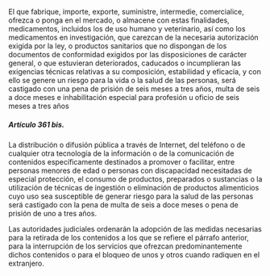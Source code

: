 El que fabrique, importe, exporte, suministre, intermedie, comercialice, ofrezca o ponga en el mercado, o almacene con estas finalidades, medicamentos, incluidos los de uso humano y veterinario, así como los medicamentos en investigación, que carezcan de la necesaria autorización exigida por la ley, o productos sanitarios que no dispongan de los documentos de conformidad exigidos por las disposiciones de carácter general, o que estuvieran deteriorados, caducados o incumplieran las exigencias técnicas relativas a su composición, estabilidad y eficacia, y con ello se genere un riesgo para la vida o la salud de las personas, será castigado con una pena de prisión de seis meses a tres años, multa de seis a doce meses e inhabilitación especial para profesión u oficio de seis meses a tres años

##### Artículo 361 bis.

La distribución o difusión pública a través de Internet, del teléfono o de cualquier otra tecnología de la información o de la comunicación de contenidos específicamente destinados a promover o facilitar, entre personas menores de edad o personas con discapacidad necesitadas de especial protección, el consumo de productos, preparados o sustancias o la utilización de técnicas de ingestión o eliminación de productos alimenticios cuyo uso sea susceptible de generar riesgo para la salud de las personas será castigado con la pena de multa de seis a doce meses o pena de prisión de uno a tres años.

Las autoridades judiciales ordenarán la adopción de las medidas necesarias para la retirada de los contenidos a los que se refiere el párrafo anterior, para la interrupción de los servicios que ofrezcan predominantemente dichos contenidos o para el bloqueo de unos y otros cuando radiquen en el extranjero.